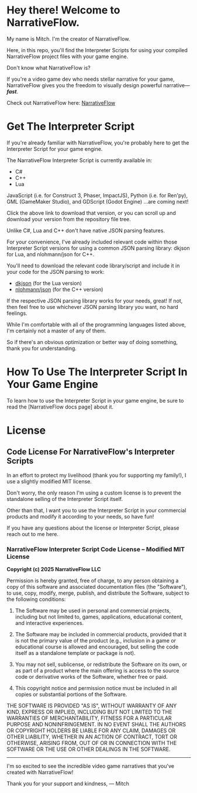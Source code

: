 # Hey there! Welcome to NarrativeFlow.

My name is Mitch. I'm the creator of NarrativeFlow.

Here, in this repo, you'll find the Interpreter Scripts for using your compiled NarrativeFlow project files with your game engine.

Don't know what NarrativeFlow is?

If you're a video game dev who needs stellar narrative for your game, NarrativeFlow gives you the freedom to visually design powerful narrative—***fast***.

Check out NarrativeFlow here: [NarrativeFlow](https://narrativeflow.dev)

# Get The Interpreter Script

If you're already familiar with NarrativeFlow, you're probably here to get the Interpreter Script for your game engine.

The NarrativeFlow Interpreter Script is currently available in:
- C#
- C++
- Lua

JavaScript (i.e. for Construct 3, Phaser, ImpactJS),
Python (i.e. for Ren'py),
GML (GameMaker Studio),
and GDScript (Godot Engine)
...are coming next!

Click the above link to download that version, or you can scroll up and download your version from the repository file tree.

Unlike C#, Lua and C++ don't have native JSON parsing features.

For your convenience, I've already included relevant code within those Interpreter Script versions for using a common JSON parsing library: dkjson for Lua, and nlohmann/json for C++.

You'll need to download the relevant code library/script and include it in your code for the JSON parsing to work:
- [dkjson](https://dkolf.de/dkjson-lua/) (for the Lua version)
- [nlohmann/json](https://github.com/nlohmann/json) (for the C++ version)

If the respective JSON parsing library works for your needs, great! If not, then feel free to use whichever JSON parsing library you want, no hard feelings.

While I'm comfortable with all of the programming languages listed above, I'm certainly not a master of any of them.

So if there's an obvious optimization or better way of doing something, thank you for understanding.

# How To Use The Interpreter Script In Your Game Engine

To learn how to use the Interpreter Script in your game engine, be sure to read the [NarrativeFlow docs page] about it.

# License

## Code License For NarrativeFlow's Interpreter Scripts

In an effort to protect my livelihood (thank you for supporting my family!), I use a slightly modified MIT license.

Don't worry, the only reason I'm using a custom license is to prevent the standalone selling of the Interpreter Script itself.

Other than that, I want you to use the Interpreter Script in your commercial products and modify it according to your needs, so have fun!

If you have any questions about the license or Interpreter Script, please reach out to me here.

### NarrativeFlow Interpreter Script Code License – Modified MIT License

**Copyright (c) 2025 NarrativeFlow LLC**

Permission is hereby granted, free of charge, to any person obtaining a copy of this software and associated documentation files (the "Software"), to use, copy, modify, merge, publish, and distribute the Software, subject to the following conditions:

1. The Software may be used in personal and commercial projects, including but not limited to, games, applications, educational content, and interactive experiences.

2. The Software may be included in commercial products, provided that it is not the primary value of the product (e.g., inclusion in a game or educational course is allowed and encouraged, but selling the code itself as a standalone template or package is not).

3. You may not sell, sublicense, or redistribute the Software on its own, or as part of a product where the main offering is access to the source code or derivative works of the Software, whether free or paid.

4. This copyright notice and permission notice must be included in all copies or substantial portions of the Software.

THE SOFTWARE IS PROVIDED "AS IS", WITHOUT WARRANTY OF ANY KIND, EXPRESS OR IMPLIED, INCLUDING BUT NOT LIMITED TO THE WARRANTIES OF MERCHANTABILITY, FITNESS FOR A PARTICULAR PURPOSE AND NONINFRINGEMENT. IN NO EVENT SHALL THE AUTHORS OR COPYRIGHT HOLDERS BE LIABLE FOR ANY CLAIM, DAMAGES OR OTHER LIABILITY, WHETHER IN AN ACTION OF CONTRACT, TORT OR OTHERWISE, ARISING FROM, OUT OF OR IN CONNECTION WITH THE SOFTWARE OR THE USE OR OTHER DEALINGS IN THE SOFTWARE.

---

I'm so excited to see the incredible video game narratives that you've created with NarrativeFlow!

Thank you for your support and kindness,
— Mitch
